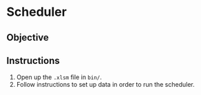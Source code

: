 # Scheduler


## Objective



## Instructions
1. Open up the `.xlsm` file in `bin/`.
2. Follow instructions to set up data in order to run the scheduler.

